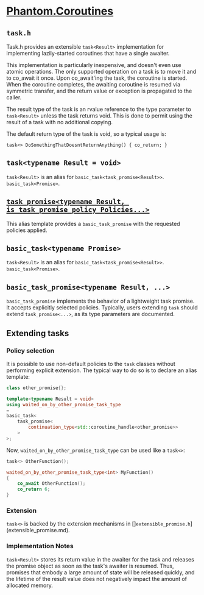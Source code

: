 # [Phantom.Coroutines](../README.md)

## ```task.h```

Task.h provides an extensible ```task<Result>``` implementation for implementing lazily-started coroutines
that have a single awaiter.  

This implementation is particularly inexpensive, and doesn't even use atomic operations.
The only supported operation on a task is to move it and to co_await it once.
Upon co_await'ing the task, the coroutine is started.  When the coroutine completes,
the awaiting coroutine is resumed via symmetric transfer, and the return value
or exception is propagated to the caller.

The result type of the task is an rvalue reference to the type parameter to ```task<Result>``` 
unless the task returns void.  This is done to permit using the result of a task with no additional
copying.

The default return type of the task is void, so a typical usage is:

```
task<> DoSomethingThatDoesntReturnAnything() { co_return; }
```

## ```task<typename Result = void>```

```task<Result>``` is an alias for ```basic_task<task_promise<Result>>```. 
```basic_task<Promise>```.

## [```task_promise<typename Result, is_task_promise_policy Policies...>```](#task_promise)

This alias template provides a ```basic_task_promise``` with the requested
policies applied.

## ```basic_task<typename Promise>```

```task<Result>``` is an alias for ```basic_task<task_promise<Result>>```. 
```basic_task<Promise>```.

## ```basic_task_promise<typename Result, ...>```

```basic_task_promise``` implements the behavior of a lightweight task promise.
It accepts explicitly selected policies. Typically, users extending ```task```
should extend ```task_promise<...>```, as its type parameters are documented.

## Extending tasks

### Policy selection

It is possible to use non-default policies to the ```task``` classes without 
performing explicit extension. The typical way to do so is to declare an alias
template:

```c++
class other_promise{};

template<typename Result = void>
using waited_on_by_other_promise_task_type 
= 
basic_task<
    task_promise<
        continuation_type<std::coroutine_handle<other_promise>>
    >
>;
```

Now, ```waited_on_by_other_promise_task_type``` can be used like a ```task<>```:

```c++
task<> OtherFunction();

waited_on_by_other_promise_task_type<int> MyFunction()
{
    co_await OtherFunction();
    co_return 6;
}
```

### Extension

```task<>``` is backed by the extension mechanisms in []```extensible_promise.h```](extensible_promise.md).


### Implementation Notes

```task<Result>``` stores its return value in the awaiter for the task and releases
the promise object as soon as the task's awaiter is resumed.  Thus, promises
that embody a large amount of state will be released quickly, and the lifetime
of the result value does not negatively impact the amount of allocated memory.
